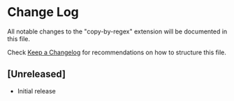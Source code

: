 # Change Log

All notable changes to the "copy-by-regex" extension will be documented in this file.

Check [Keep a Changelog](http://keepachangelog.com/) for recommendations on how to structure this file.

## [Unreleased]

- Initial release